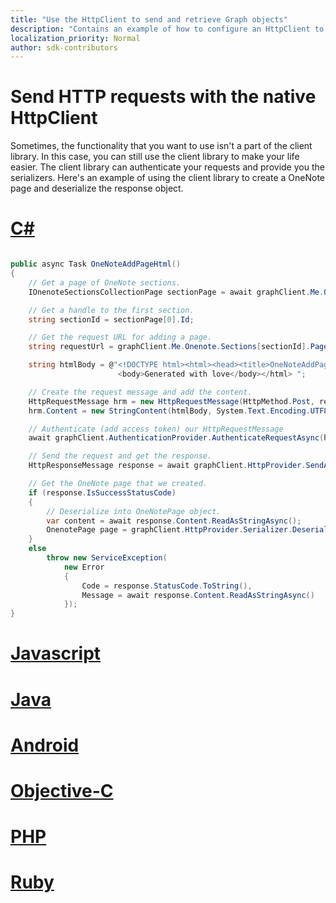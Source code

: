 ```yaml
---
title: "Use the HttpClient to send and retrieve Graph objects"
description: "Contains an example of how to configure an HttpClient to work with Microsoft Graph."
localization_priority: Normal
author: sdk-contributors
---
```


# Send HTTP requests with the native HttpClient

Sometimes, the functionality that you want to use isn't a part of the client library. In this case, you can still use the client library to make your life easier. The client library can authenticate your requests and provide you the serializers. Here's an example of using the client library to create a OneNote page and deserialize the response object.

# [C#](#tab/CS)

```csharp

public async Task OneNoteAddPageHtml()
{
    // Get a page of OneNote sections.
    IOnenoteSectionsCollectionPage sectionPage = await graphClient.Me.Onenote.Sections.Request().GetAsync();

    // Get a handle to the first section.
    string sectionId = sectionPage[0].Id;

    // Get the request URL for adding a page.
    string requestUrl = graphClient.Me.Onenote.Sections[sectionId].Pages.Request().RequestUrl;

    string htmlBody = @"<!DOCTYPE html><html><head><title>OneNoteAddPageHtml created this</title></head>
                        <body>Generated with love</body></html> ";

    // Create the request message and add the content.
    HttpRequestMessage hrm = new HttpRequestMessage(HttpMethod.Post, requestUrl);
    hrm.Content = new StringContent(htmlBody, System.Text.Encoding.UTF8, "text/html");

    // Authenticate (add access token) our HttpRequestMessage
    await graphClient.AuthenticationProvider.AuthenticateRequestAsync(hrm);

    // Send the request and get the response.
    HttpResponseMessage response = await graphClient.HttpProvider.SendAsync(hrm);

    // Get the OneNote page that we created.
    if (response.IsSuccessStatusCode)
    {
        // Deserialize into OneNotePage object.
        var content = await response.Content.ReadAsStringAsync();
        OnenotePage page = graphClient.HttpProvider.Serializer.DeserializeObject<OnenotePage>(content);
    }
    else
        throw new ServiceException(
            new Error
            {
                Code = response.StatusCode.ToString(),
                Message = await response.Content.ReadAsStringAsync()
            });
}
```

# [Javascript](#tab/Javascript)

<!-- TODO -->

# [Java](#tab/Java)

<!-- TODO -->

# [Android](#tab/Android)

<!-- TODO -->

# [Objective-C](#tab/Objective-C)

<!-- TODO -->

# [PHP](#tab/PHP)

<!-- TODO -->

# [Ruby](#tab/Ruby)

<!-- TODO -->